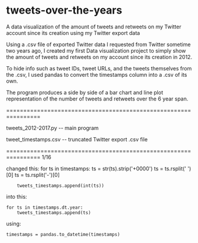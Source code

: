 # tweets-over-the-years

A data visualization of the amount of tweets and retweets on my Twitter account since its creation using my Twitter export data

Using a .csv file of exported Twitter data I requested from Twitter sometime two years ago, I created my first Data visualization project to simply show the amount of tweets and retweets on my account since its creation in 2012.

To hide info such as tweet IDs, tweet URLs, and the tweets themselves from the .csv, I used pandas to convert the timestamps column into a .csv of its own.

The program produces a side by side of a bar chart and line plot representation of the number of tweets and retweets over the 6 year span.

================================================================

tweets_2012-2017.py   -- main program

tweet_timestamps.csv  -- truncated Twitter export .csv file

================================================================
1/16

changed this:
    for ts in timestamps:
        ts = str(ts).strip('+0000')
        ts = ts.rsplit(' ')[0]
        ts = ts.rsplit('-')[0]

        tweets_timestamps.append(int(ts))

into this:

    for ts in timestamps.dt.year:
        tweets_timestamps.append(ts)

using:

    timestamps = pandas.to_datetime(timestamps)
